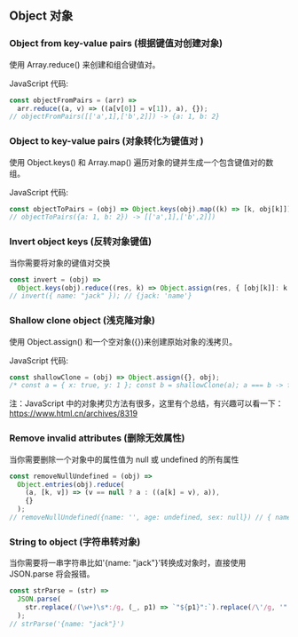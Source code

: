 ## Object 对象

### Object from key-value pairs (根据键值对创建对象)

使用 Array.reduce() 来创建和组合键值对。

JavaScript 代码:

```jsx
const objectFromPairs = (arr) =>
  arr.reduce((a, v) => ((a[v[0]] = v[1]), a), {});
// objectFromPairs([['a',1],['b',2]]) -> {a: 1, b: 2}
```

### Object to key-value pairs (对象转化为键值对 )

使用 Object.keys() 和 Array.map() 遍历对象的键并生成一个包含键值对的数组。

JavaScript 代码:

```jsx
const objectToPairs = (obj) => Object.keys(obj).map((k) => [k, obj[k]]);
// objectToPairs({a: 1, b: 2}) -> [['a',1],['b',2]])
```

### Invert object keys (反转对象键值)

当你需要将对象的键值对交换

```js
const invert = (obj) =>
  Object.keys(obj).reduce((res, k) => Object.assign(res, { [obj[k]]: k }), {});
// invert({ name: "jack" }); // {jack: 'name'}
```

### Shallow clone object (浅克隆对象)

使用 Object.assign() 和一个空对象({})来创建原始对象的浅拷贝。

JavaScript 代码:

```jsx
const shallowClone = (obj) => Object.assign({}, obj);
/* const a = { x: true, y: 1 }; const b = shallowClone(a); a === b -> false */
```

注：JavaScript 中的对象拷贝方法有很多，这里有个总结，有兴趣可以看一下：https://www.html.cn/archives/8319

### Remove invalid attributes (删除无效属性)

当你需要删除一个对象中的属性值为 null 或 undefined 的所有属性

```js
const removeNullUndefined = (obj) =>
  Object.entries(obj).reduce(
    (a, [k, v]) => (v == null ? a : ((a[k] = v), a)),
    {}
  );
// removeNullUndefined({name: '', age: undefined, sex: null}) // { name: '' }
```

### String to object (字符串转对象)

当你需要将一串字符串比如'{name: "jack"}'转换成对象时，直接使用 JSON.parse 将会报错。

```js
const strParse = (str) =>
  JSON.parse(
    str.replace(/(\w+)\s*:/g, (_, p1) => `"${p1}":`).replace(/\'/g, '"')
  );
// strParse('{name: "jack"}')
```
